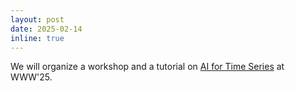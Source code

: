 ```yaml
---
layout: post
date: 2025-02-14
inline: true
---
```

We will organize a workshop and a tutorial on [AI for Time Series](https://ai4ts.github.io/www2025) at WWW'25.